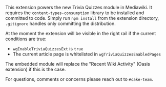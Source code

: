 This extension powers the new Trivia Quizzes module in Mediawiki. It requires the `content-types-consumption` library to be installed and committed to code. Simply run `npm install` from the extension directory, `.gitignore` handles only committing the distribution.

At the moment the extension will be visible in the right rail if the current conditions are true:

- `wgEnableTriviaQuizzesExt` is `true`
- The current article page is whitelisted in `wgTriviaQuizzesEnabledPages`

The embedded module will replace the "Recent Wiki Activity" (Oasis extension) if this is the case.

For questions, comments or concerns please reach out to `#cake-team`.
